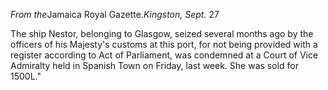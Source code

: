 *From the*Jamaica Royal Gazette.*Kingston, Sept.* 27The ship Nestor, belonging to Glasgow, seized several months ago
                    by the officers of his Majesty's customs at this port, for not
                    being provided with a register according to Act of Parliament, was
                    condemned at a Court of Vice Admiralty held in Spanish Town on
                    Friday, last week. She was sold for 1500L."